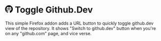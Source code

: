 # <img src="./icon.svg" height="25" width="25"> Toggle Github.Dev

This simple Firefox addon adds a URL button to quickly toggle github.dev view of the repository. It shows "Switch to github.dev" button when you're on any "github.com" page, and vice verse. 